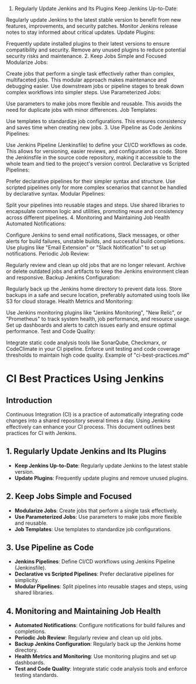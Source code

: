 1. Regularly Update Jenkins and Its Plugins
Keep Jenkins Up-to-Date:

Regularly update Jenkins to the latest stable version to benefit from new features, improvements, and security patches.
Monitor Jenkins release notes to stay informed about critical updates.
Update Plugins:

Frequently update installed plugins to their latest versions to ensure compatibility and security.
Remove any unused plugins to reduce potential security risks and maintenance.
2. Keep Jobs Simple and Focused
Modularize Jobs:

Create jobs that perform a single task effectively rather than complex, multifaceted jobs. This modular approach makes maintenance and debugging easier.
Use downstream jobs or pipeline stages to break down complex workflows into simpler steps.
Use Parameterized Jobs:

Use parameters to make jobs more flexible and reusable. This avoids the need for duplicate jobs with minor differences.
Job Templates:

Use templates to standardize job configurations. This ensures consistency and saves time when creating new jobs.
3. Use Pipeline as Code
Jenkins Pipelines:

Use Jenkins Pipeline (Jenkinsfile) to define your CI/CD workflows as code. This allows for versioning, easier reviews, and configuration as code.
Store the Jenkinsfile in the source code repository, making it accessible to the whole team and tied to the project's version control.
Declarative vs Scripted Pipelines:

Prefer declarative pipelines for their simpler syntax and structure. Use scripted pipelines only for more complex scenarios that cannot be handled by declarative syntax.
Modular Pipelines:

Split your pipelines into reusable stages and steps. Use shared libraries to encapsulate common logic and utilities, promoting reuse and consistency across different pipelines.
4. Monitoring and Maintaining Job Health
Automated Notifications:

Configure Jenkins to send email notifications, Slack messages, or other alerts for build failures, unstable builds, and successful build completions.
Use plugins like "Email Extension" or "Slack Notification" to set up notifications.
Periodic Job Review:

Regularly review and clean up old jobs that are no longer relevant.
Archive or delete outdated jobs and artifacts to keep the Jenkins environment clean and responsive.
Backup Jenkins Configuration:

Regularly back up the Jenkins home directory to prevent data loss.
Store backups in a safe and secure location, preferably automated using tools like S3 for cloud storage.
Health Metrics and Monitoring:

Use Jenkins monitoring plugins like "Jenkins Monitoring", "New Relic", or "Prometheus" to track system health, job performance, and resource usage.
Set up dashboards and alerts to catch issues early and ensure optimal performance.
Test and Code Quality:

Integrate static code analysis tools like SonarQube, Checkmarx, or CodeClimate in your CI pipeline.
Enforce unit testing and code coverage thresholds to maintain high code quality.
Example of "ci-best-practices.md"
# CI Best Practices Using Jenkins

## Introduction
Continuous Integration (CI) is a practice of automatically integrating code changes into a shared repository several times a day. Using Jenkins effectively can enhance your CI process. This document outlines best practices for CI with Jenkins.

## 1. Regularly Update Jenkins and Its Plugins
- **Keep Jenkins Up-to-Date**: Regularly update Jenkins to the latest stable version.
- **Update Plugins**: Frequently update plugins and remove unused plugins.

## 2. Keep Jobs Simple and Focused
- **Modularize Jobs**: Create jobs that perform a single task effectively.
- **Use Parameterized Jobs**: Use parameters to make jobs more flexible and reusable.
- **Job Templates**: Use templates to standardize job configurations.

## 3. Use Pipeline as Code
- **Jenkins Pipelines**: Define CI/CD workflows using Jenkins Pipeline (Jenkinsfile).
- **Declarative vs Scripted Pipelines**: Prefer declarative pipelines for simplicity.
- **Modular Pipelines**: Split pipelines into reusable stages and steps, using shared libraries.

## 4. Monitoring and Maintaining Job Health
- **Automated Notifications**: Configure notifications for build failures and completions.
- **Periodic Job Review**: Regularly review and clean up old jobs.
- **Backup Jenkins Configuration**: Regularly back up the Jenkins home directory.
- **Health Metrics and Monitoring**: Use monitoring plugins and set up dashboards.
- **Test and Code Quality**: Integrate static code analysis tools and enforce testing standards.